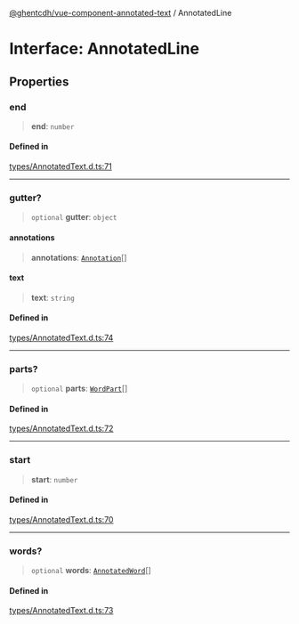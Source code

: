 [@ghentcdh/vue-component-annotated-text](../globals.md) / AnnotatedLine

# Interface: AnnotatedLine

## Properties

### end

> **end**: `number`

#### Defined in

[types/AnnotatedText.d.ts:71](https://github.com/GhentCDH/vue_component_annotated_text/blob/3f721d7c93e00e2c4020399ef45a44adc742a78b/src/types/AnnotatedText.d.ts#L71)

***

### gutter?

> `optional` **gutter**: `object`

#### annotations

> **annotations**: [`Annotation`](Annotation.md)[]

#### text

> **text**: `string`

#### Defined in

[types/AnnotatedText.d.ts:74](https://github.com/GhentCDH/vue_component_annotated_text/blob/3f721d7c93e00e2c4020399ef45a44adc742a78b/src/types/AnnotatedText.d.ts#L74)

***

### parts?

> `optional` **parts**: [`WordPart`](WordPart.md)[]

#### Defined in

[types/AnnotatedText.d.ts:72](https://github.com/GhentCDH/vue_component_annotated_text/blob/3f721d7c93e00e2c4020399ef45a44adc742a78b/src/types/AnnotatedText.d.ts#L72)

***

### start

> **start**: `number`

#### Defined in

[types/AnnotatedText.d.ts:70](https://github.com/GhentCDH/vue_component_annotated_text/blob/3f721d7c93e00e2c4020399ef45a44adc742a78b/src/types/AnnotatedText.d.ts#L70)

***

### words?

> `optional` **words**: [`AnnotatedWord`](AnnotatedWord.md)[]

#### Defined in

[types/AnnotatedText.d.ts:73](https://github.com/GhentCDH/vue_component_annotated_text/blob/3f721d7c93e00e2c4020399ef45a44adc742a78b/src/types/AnnotatedText.d.ts#L73)
